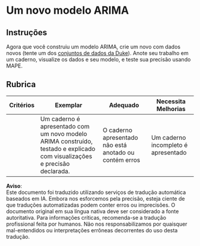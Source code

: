 # Um novo modelo ARIMA

## Instruções

Agora que você construiu um modelo ARIMA, crie um novo com dados novos (tente um dos [conjuntos de dados da Duke](http://www2.stat.duke.edu/~mw/ts_data_sets.html)). Anote seu trabalho em um caderno, visualize os dados e seu modelo, e teste sua precisão usando MAPE.

## Rubrica

| Critérios | Exemplar                                                                                                            | Adequado                                               | Necessita Melhorias                  |
| --------- | ------------------------------------------------------------------------------------------------------------------- | ------------------------------------------------------ | ------------------------------------ |
|           | Um caderno é apresentado com um novo modelo ARIMA construído, testado e explicado com visualizações e precisão declarada. | O caderno apresentado não está anotado ou contém erros | Um caderno incompleto é apresentado   |

**Aviso**:  
Este documento foi traduzido utilizando serviços de tradução automática baseados em IA. Embora nos esforcemos pela precisão, esteja ciente de que traduções automatizadas podem conter erros ou imprecisões. O documento original em sua língua nativa deve ser considerado a fonte autoritativa. Para informações críticas, recomenda-se a tradução profissional feita por humanos. Não nos responsabilizamos por quaisquer mal-entendidos ou interpretações errôneas decorrentes do uso desta tradução.